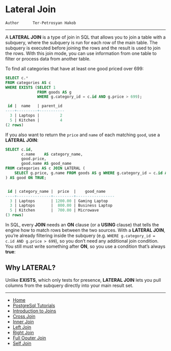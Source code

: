 # Lateral Join

```info
Author      Ter-Petrosyan Hakob
```

---

A **LATERAL JOIN** is a type of join in SQL that allows you to join a table with a subquery, where the subquery is run for each row of the main table. 
The subquery is executed before joining the rows and the result is used to join the rows. With this join mode, you can use information from one table to filter or process data from another table.

To find all categories that have at least one good priced over 699:

```sql
SELECT c.*
FROM categories AS c
WHERE EXISTS (SELECT 1
              FROM goods AS g
              WHERE g.category_id = c.id AND g.price > 699);

 id |  name   | parent_id 
----+---------+-----------
  3 | Laptops |         2
  5 | Kitchen |         4
(2 rows)

```

If you also want to return the `price` and `name` of each matching `good`, use a **LATERAL JOIN**:

```sql
SELECT c.id,
       c.name    AS category_name,
       good.price,
       good.name AS good_name
FROM categories AS c JOIN LATERAL (
    SELECT g.price, g.name FROM goods AS g WHERE g.category_id = c.id AND g.price > 699
) AS good ON TRUE;


 id | category_name |  price  |    good_name    
----+---------------+---------+-----------------
  3 | Laptops       | 1200.00 | Gaming Laptop
  3 | Laptops       |  800.00 | Business Laptop
  5 | Kitchen       |  700.00 | Microwave
(3 rows)

```

In SQL, every **JOIN** needs an **ON** clause (or a **USING** clause) that tells the engine how to match rows between the two sources. 
With a **LATERAL JOIN**, you’re already filtering inside the subquery (e.g. `WHERE g.category_id = c.id AND g.price > 699`), so you 
don’t need any additional join condition. You still must write something after **ON**, so you use a condition that’s always **true**:

## Why LATERAL?

Unlike **EXISTS**, which only tests for presence, **LATERAL JOIN** lets you pull columns from the subquery directly into your main result set.

---

- [Home](./../../README.md)
- [PostgreSql Tutorials](./../tutorials.md)
- [Introduction to Joins](./1_Introduction_to_Joins.md)
- [Cross Join](./2_cross_join.md)
- [Inner Join](./3_Inner_Join.md)
- [Left Join](./4_Left_Join.md)
- [Right Join](./5_Right_Join.md)
- [Full Oouter Join](./6_Full_Oouter_Join.md)
- [Self Join](./8_self_join.md)